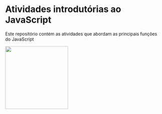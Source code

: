 # Atividades introdutórias ao JavaScript

Este repositório contém as atividades que abordam as principais funções do JavaScript

<img src="https://upload.wikimedia.org/wikipedia/commons/6/6a/JavaScript-logo.png" width="200"/>
